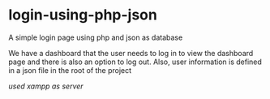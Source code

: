 # login-using-php-json
A simple login page using php and json as database

We have a dashboard that the user needs to log in to view the dashboard page and there is also an option to log out.
Also, user information is defined in a json file in the root of the project

*used xampp as server*
